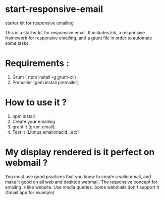 # start-responsive-email
starter kit for responsive emailing

This is a starter kit for responsive email. It includes Ink, a responsive framework for responsive emailing, and a grunt file in order to automate some tasks.

# Requirements :

1. Grunt ( npm install -g grunt-cli)
2. Premailer (gem install premailer)


# How to use it ?

1. npm install
2. Create your emailing
3. grunt it (grunt email).
4. Test it (Litmus,emailonacid...etc)

# My display rendered is it perfect on webmail ?

You must use good practices that you know to create a solid email, and make it good on all web and desktop webmail.
The responsive concept for emailng is like website. Use media queries. Some webmails don't support it (Gmail app for example)
